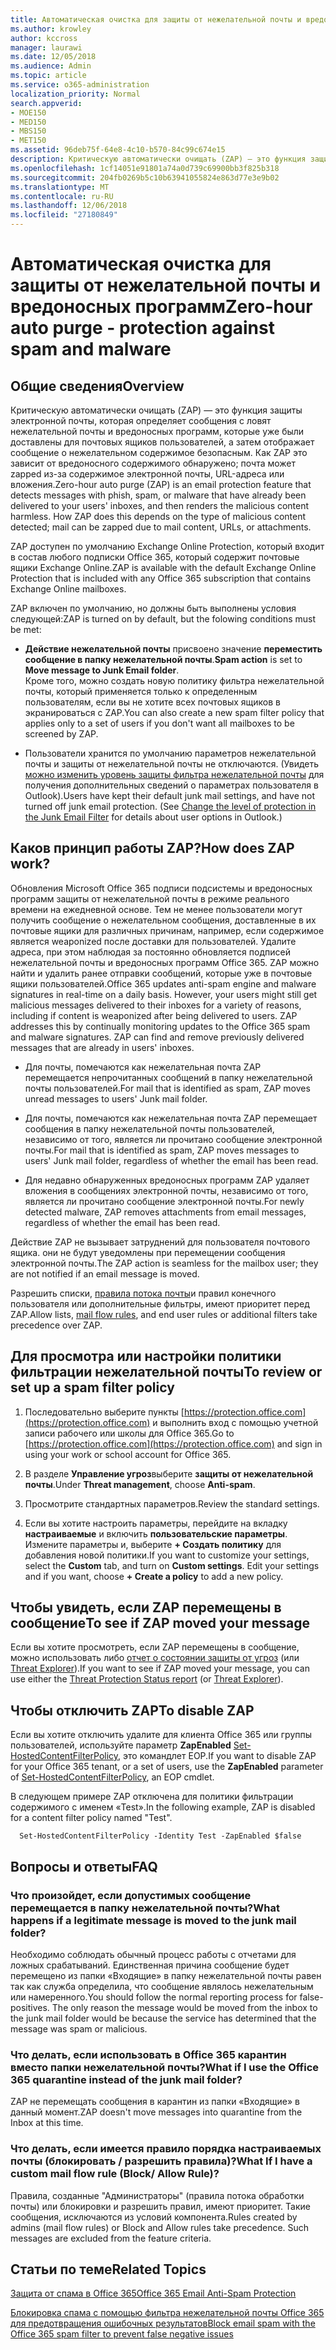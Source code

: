 ```yaml
---
title: Автоматическая очистка для защиты от нежелательной почты и вредоносных программ
ms.author: krowley
author: kccross
manager: laurawi
ms.date: 12/05/2018
ms.audience: Admin
ms.topic: article
ms.service: o365-administration
localization_priority: Normal
search.appverid:
- MOE150
- MED150
- MBS150
- MET150
ms.assetid: 96deb75f-64e8-4c10-b570-84c99c674e15
description: Критическую автоматически очищать (ZAP) — это функция защиты электронной почты, которая определяет сообщения с нежелательной почты и вредоносных программ, которые уже были доставлены для почтовых ящиков пользователей, а затем отображает сообщение о нежелательном содержимое безопасным. Как ZAP это зависит от типа обнаруженных вредоносных содержимого.
ms.openlocfilehash: 1cf14051e91801a74a0d739c69900bb3f825b318
ms.sourcegitcommit: 204fb0269b5c10b63941055824e863d77e3e9b02
ms.translationtype: MT
ms.contentlocale: ru-RU
ms.lasthandoff: 12/06/2018
ms.locfileid: "27180849"
---
```

# <a name="zero-hour-auto-purge---protection-against-spam-and-malware"></a><span data-ttu-id="43340-104">Автоматическая очистка для защиты от нежелательной почты и вредоносных программ</span><span class="sxs-lookup"><span data-stu-id="43340-104">Zero-hour auto purge - protection against spam and malware</span></span>

## <a name="overview"></a><span data-ttu-id="43340-105">Общие сведения</span><span class="sxs-lookup"><span data-stu-id="43340-105">Overview</span></span>

<span data-ttu-id="43340-p102">Критическую автоматически очищать (ZAP) — это функция защиты электронной почты, которая определяет сообщения с ловят нежелательной почты и вредоносных программ, которые уже были доставлены для почтовых ящиков пользователей, а затем отображает сообщение о нежелательном содержимое безопасным. Как ZAP это зависит от вредоносного содержимого обнаружено; почта может zapped из-за содержимое электронной почты, URL-адреса или вложения.</span><span class="sxs-lookup"><span data-stu-id="43340-p102">Zero-hour auto purge (ZAP) is an email protection feature that detects messages with phish, spam, or malware that have already been delivered to your users' inboxes, and then renders the malicious content harmless. How ZAP does this depends on the type of malicious content detected; mail can be zapped due to mail content, URLs, or attachments.</span></span>
  
<span data-ttu-id="43340-108">ZAP доступен по умолчанию Exchange Online Protection, который входит в состав любого подписки Office 365, который содержит почтовые ящики Exchange Online.</span><span class="sxs-lookup"><span data-stu-id="43340-108">ZAP is available with the default Exchange Online Protection that is included with any Office 365 subscription that contains Exchange Online mailboxes.</span></span>

<span data-ttu-id="43340-109">ZAP включен по умолчанию, но должны быть выполнены условия следующей:</span><span class="sxs-lookup"><span data-stu-id="43340-109">ZAP is turned on by default, but the folowing conditions must be met:</span></span>
  
- <span data-ttu-id="43340-110">**Действие нежелательной почты** присвоено значение **переместить сообщение в папку нежелательной почты**.</span><span class="sxs-lookup"><span data-stu-id="43340-110">**Spam action** is set to **Move message to Junk Email folder**.</span></span> <br/><span data-ttu-id="43340-111">Кроме того, можно создать новую политику фильтра нежелательной почты, который применяется только к определенным пользователям, если вы не хотите всех почтовых ящиков в экранироваться с ZAP.</span><span class="sxs-lookup"><span data-stu-id="43340-111">You can also create a new spam filter policy that applies only to a set of users if you don't want all mailboxes to be screened by ZAP.</span></span>

- <span data-ttu-id="43340-p103">Пользователи хранится по умолчанию параметров нежелательной почты и защиты от нежелательной почты не отключаются. (Увидеть [можно изменить уровень защиты фильтра нежелательной почты](https://support.office.com/article/change-the-level-of-protection-in-the-junk-email-filter-e89c12d8-9d61-4320-8c57-d982c8d52f6b) для получения дополнительных сведений о параметрах пользователя в Outlook).</span><span class="sxs-lookup"><span data-stu-id="43340-p103">Users have kept their default junk mail settings, and have not turned off junk email protection. (See [Change the level of protection in the Junk Email Filter](https://support.office.com/article/change-the-level-of-protection-in-the-junk-email-filter-e89c12d8-9d61-4320-8c57-d982c8d52f6b) for details about user options in Outlook.)</span></span> 
  
## <a name="how-does-zap-work"></a><span data-ttu-id="43340-114">Каков принцип работы ZAP?</span><span class="sxs-lookup"><span data-stu-id="43340-114">How does ZAP work?</span></span>

<span data-ttu-id="43340-p104">Обновления Microsoft Office 365 подписи подсистемы и вредоносных программ защиты от нежелательной почты в режиме реального времени на ежедневной основе. Тем не менее пользователи могут получить сообщение о нежелательном сообщения, доставленные в их почтовые ящики для различных причинам, например, если содержимое является weaponized после доставки для пользователей. Удалите адреса, при этом наблюдая за постоянно обновляется подписей нежелательной почты и вредоносных программ Office 365. ZAP можно найти и удалить ранее отправки сообщений, которые уже в почтовые ящики пользователей.</span><span class="sxs-lookup"><span data-stu-id="43340-p104">Office 365 updates anti-spam engine and malware signatures in real-time on a daily basis. However, your users might still get malicious messages delivered to their inboxes for a variety of reasons, including if content is weaponized after being delivered to users. ZAP addresses this by continually monitoring updates to the Office 365 spam and malware signatures. ZAP can find and remove previously delivered messages that are already in users' inboxes.</span></span> 

- <span data-ttu-id="43340-119">Для почты, помечаются как нежелательная почта ZAP перемещается непрочитанных сообщений в папку нежелательной почты пользователей.</span><span class="sxs-lookup"><span data-stu-id="43340-119">For mail that is identified as spam, ZAP moves unread messages to users' Junk mail folder.</span></span> 

- <span data-ttu-id="43340-120">Для почты, помечаются как нежелательная почта ZAP перемещает сообщения в папку нежелательной почты пользователей, независимо от того, является ли прочитано сообщение электронной почты.</span><span class="sxs-lookup"><span data-stu-id="43340-120">For mail that is identified as spam, ZAP moves messages to users' Junk mail folder, regardless of whether the email has been read.</span></span>

- <span data-ttu-id="43340-121">Для недавно обнаруженных вредоносных программ ZAP удаляет вложения в сообщениях электронной почты, независимо от того, является ли прочитано сообщение электронной почты.</span><span class="sxs-lookup"><span data-stu-id="43340-121">For newly detected malware, ZAP removes attachments from email messages, regardless of whether the email has been read.</span></span> 
  
<span data-ttu-id="43340-122">Действие ZAP не вызывает затруднений для пользователя почтового ящика. они не будут уведомлены при перемещении сообщения электронной почты.</span><span class="sxs-lookup"><span data-stu-id="43340-122">The ZAP action is seamless for the mailbox user; they are not notified if an email message is moved.</span></span>
  
<span data-ttu-id="43340-123">Разрешить списки, [правила потока почты](https://go.microsoft.com/fwlink/p/?LinkId=722755)и правил конечного пользователя или дополнительные фильтры, имеют приоритет перед ZAP.</span><span class="sxs-lookup"><span data-stu-id="43340-123">Allow lists, [mail flow rules](https://go.microsoft.com/fwlink/p/?LinkId=722755), and end user rules or additional filters take precedence over ZAP.</span></span>
  
## <a name="to-review-or-set-up-a-spam-filter-policy"></a><span data-ttu-id="43340-124">Для просмотра или настройки политики фильтрации нежелательной почты</span><span class="sxs-lookup"><span data-stu-id="43340-124">To review or set up a spam filter policy</span></span>
  
1. <span data-ttu-id="43340-125">Последовательно выберите пункты [https://protection.office.com](https://protection.office.com) и выполнить вход с помощью учетной записи рабочего или школы для Office 365.</span><span class="sxs-lookup"><span data-stu-id="43340-125">Go to [https://protection.office.com](https://protection.office.com) and sign in using your work or school account for Office 365.</span></span>

2. <span data-ttu-id="43340-126">В разделе **Управление угроз**выберите **защиты от нежелательной почты**.</span><span class="sxs-lookup"><span data-stu-id="43340-126">Under **Threat management**, choose **Anti-spam**.</span></span>

3. <span data-ttu-id="43340-127">Просмотрите стандартных параметров.</span><span class="sxs-lookup"><span data-stu-id="43340-127">Review the standard settings.</span></span> 

4. <span data-ttu-id="43340-p105">Если вы хотите настроить параметры, перейдите на вкладку **настраиваемые** и включить **пользовательские параметры**. Измените параметры и, выберите **+ Создать политику** для добавления новой политики.</span><span class="sxs-lookup"><span data-stu-id="43340-p105">If you want to customize your settings, select the **Custom** tab, and turn on **Custom settings**. Edit your settings and if you want, choose **+ Create a policy** to add a new policy.</span></span> 
    
## <a name="to-see-if-zap-moved-your-message"></a><span data-ttu-id="43340-130">Чтобы увидеть, если ZAP перемещены в сообщение</span><span class="sxs-lookup"><span data-stu-id="43340-130">To see if ZAP moved your message</span></span>

<span data-ttu-id="43340-131">Если вы хотите просмотреть, если ZAP перемещены в сообщение, можно использовать либо [отчет о состоянии защиты от угроз](view-email-security-reports.md#threat-protection-status-report-new) (или [Threat Explorer](use-explorer-in-security-and-compliance.md)).</span><span class="sxs-lookup"><span data-stu-id="43340-131">If you want to see if ZAP moved your message, you can use either the [Threat Protection Status report](view-email-security-reports.md#threat-protection-status-report-new) (or [Threat Explorer](use-explorer-in-security-and-compliance.md)).</span></span>
    
## <a name="to-disable-zap"></a><span data-ttu-id="43340-132">Чтобы отключить ZAP</span><span class="sxs-lookup"><span data-stu-id="43340-132">To disable ZAP</span></span>
  
<span data-ttu-id="43340-133">Если вы хотите отключить удалите для клиента Office 365 или группы пользователей, используйте параметр **ZapEnabled** [Set-HostedContentFilterPolicy](https://go.microsoft.com/fwlink/p/?LinkId=722758), это командлет EOP.</span><span class="sxs-lookup"><span data-stu-id="43340-133">If you want to disable ZAP for your Office 365 tenant, or a set of users, use the **ZapEnabled** parameter of [Set-HostedContentFilterPolicy](https://go.microsoft.com/fwlink/p/?LinkId=722758), an EOP cmdlet.</span></span>
    
<span data-ttu-id="43340-134">В следующем примере ZAP отключена для политики фильтрации содержимого с именем «Test».</span><span class="sxs-lookup"><span data-stu-id="43340-134">In the following example, ZAP is disabled for a content filter policy named "Test".</span></span>
    
```
  Set-HostedContentFilterPolicy -Identity Test -ZapEnabled $false
```

## <a name="faq"></a><span data-ttu-id="43340-135">Вопросы и ответы</span><span class="sxs-lookup"><span data-stu-id="43340-135">FAQ</span></span>

### <a name="what-happens-if-a-legitimate-message-is-moved-to-the-junk-mail-folder"></a><span data-ttu-id="43340-136">Что произойдет, если допустимых сообщение перемещается в папку нежелательной почты?</span><span class="sxs-lookup"><span data-stu-id="43340-136">What happens if a legitimate message is moved to the junk mail folder?</span></span>
  
<span data-ttu-id="43340-p106">Необходимо соблюдать обычный процесс работы с отчетами для ложных срабатываний. Единственная причина сообщение будет перемещено из папки «Входящие» в папку нежелательной почты равен так как служба определила, что сообщение являлось нежелательным или намеренного.</span><span class="sxs-lookup"><span data-stu-id="43340-p106">You should follow the normal reporting process for false-positives. The only reason the message would be moved from the inbox to the junk mail folder would be because the service has determined that the message was spam or malicious.</span></span>
  
### <a name="what-if-i-use-the-office-365-quarantine-instead-of-the-junk-mail-folder"></a><span data-ttu-id="43340-139">Что делать, если использовать в Office 365 карантин вместо папки нежелательной почты?</span><span class="sxs-lookup"><span data-stu-id="43340-139">What if I use the Office 365 quarantine instead of the junk mail folder?</span></span>
  
<span data-ttu-id="43340-140">ZAP не перемещать сообщения в карантин из папки «Входящие» в данный момент.</span><span class="sxs-lookup"><span data-stu-id="43340-140">ZAP doesn't move messages into quarantine from the Inbox at this time.</span></span>
  
### <a name="what-if-i-have-a-custom-mail-flow-rule-block-allow-rule"></a><span data-ttu-id="43340-141">Что делать, если имеется правило порядка настраиваемых почты (блокировать / разрешить правила)?</span><span class="sxs-lookup"><span data-stu-id="43340-141">What If I have a custom mail flow rule (Block/ Allow Rule)?</span></span>
  
<span data-ttu-id="43340-p107">Правила, созданные "Администраторы" (правила потока обработки почты) или блокировки и разрешить правил, имеют приоритет. Такие сообщения, исключаются из условий компонента.</span><span class="sxs-lookup"><span data-stu-id="43340-p107">Rules created by admins (mail flow rules) or Block and Allow rules take precedence. Such messages are excluded from the feature criteria.</span></span>
  
## <a name="related-topics"></a><span data-ttu-id="43340-144">Статьи по теме</span><span class="sxs-lookup"><span data-stu-id="43340-144">Related Topics</span></span>

[<span data-ttu-id="43340-145">Защита от спама в Office 365</span><span class="sxs-lookup"><span data-stu-id="43340-145">Office 365 Email Anti-Spam Protection</span></span>](anti-spam-protection.md)
  
[<span data-ttu-id="43340-146">Блокировка спама с помощью фильтра нежелательной почты Office 365 для предотвращения ошибочных результатов</span><span class="sxs-lookup"><span data-stu-id="43340-146">Block email spam with the Office 365 spam filter to prevent false negative issues</span></span>](block-email-spam-to-prevent-false-negatives.md)
  

